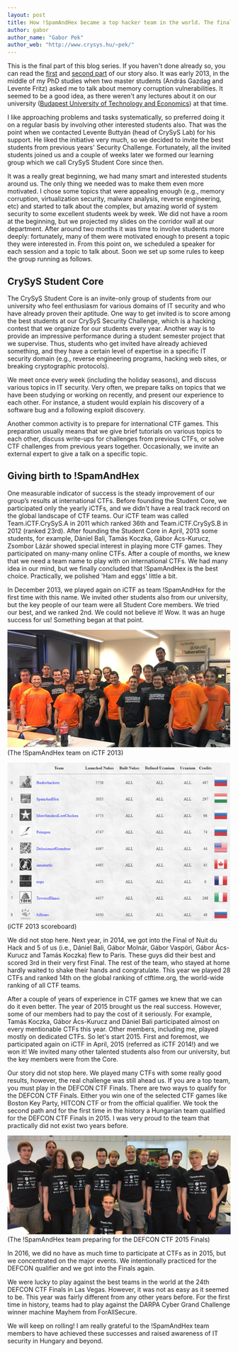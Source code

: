 ```yaml
---
layout: post
title: How !SpamAndHex became a top hacker team in the world. The final part. 
author: gabor
author_name: "Gabor Pek"
author_web: "http://www.crysys.hu/~pek/"
---
```


This is the final part of this blog series. If you haven't done already so, you can read the 
[first](https://blog.avatao.com/How-SpamAndHex-became-top-hacker-team/) and 
[second part](https://blog.avatao.com/How-SpamAndHex-became-top-hacker-team-2/) of our story also. 
It was early 2013, in the middle of my PhD studies when two master students (András Gazdag and Levente Fritz) asked 
me to talk about memory corruption vulnerabilities. It seemed to be a good idea, as there weren't any lectures about it 
on our university ([Budapest University of Technology and Economics](https://www.bme.hu)) at that time.
 
<!--excerpt-->

I like approaching problems and tasks systematically, so preferred doing it on a regular basis by involving other interested 
students also. That was the point when we contacted Levente Buttyán (head of CrySyS Lab) for his support.
He liked the initiative very much, so we decided to invite the best students from previous years' Security Challenge. 
Fortunately, all the invited students joined us and a couple of weeks later we formed our learning group which we call 
CrySyS Student Core since then. 

It was a really great beginning, we had many smart and interested students around us. The only thing we needed was to 
make them even more motivated. I chose some topics that were appealing enough (e.g., memory corruption, 
virtualization security, malware analysis, reverse engineering, etc) and started to talk about the complex, but amazing world
of system security to some excellent students week by week. We did not have a room at the beginning, 
but we projected my slides on the corridor wall at our department. After around two months it was time to 
involve students more deeply: fortunately, many of them were motivated enough to present a topic they were interested in. 
From this point on, we scheduled a speaker for each session and a topic to talk about. Soon we set up some rules to keep the group
running as follows.

## CrySyS Student Core 
The CrySyS Student Core is an invite-only group of students from our university who feel enthusiasm for
various domains of IT security and who have already proven their aptitude. One way to get invited is to score
among the best students at our CrySyS Security Challenge, which is a hacking contest that we organize for our
students every year. Another way is to provide an impressive performance during a student semester project that
we supervise. Thus, students who get invited have already achieved something, and they have a certain
level of expertise in a specific IT security domain (e.g., reverse engineering programs, hacking web sites, or 
breaking cryptographic protocols). 

We meet once every week (including the holiday seasons), and discuss various topics in IT security. Very often, 
we prepare talks on topics that we have been studying or working on recently, and present our experience to each other. 
For instance, a student would explain his discovery of a software bug and a following exploit discovery. 

Another common activity is to prepare for international CTF games. This preparation usually means that 
we give brief tutorials on various topics to each other, discuss write-ups for challenges from previous CTFs, 
or solve CTF challenges from previous years together. Occasionally, we invite an external expert to give a talk on a specific topic.

## Giving birth to !SpamAndHex

One measurable indicator of success is the steady improvement of our group’s results at international CTFs. 
Before founding the Student Core, we participated only the yearly iCTFs, and we didn't have a real track record on the global 
landscape of CTF teams. Our iCTF team was called Team.iCTF.CrySyS.A in 2011 which ranked 36th and Team.iCTF.CrySyS.B 
in 2012 (ranked 23rd). After founding the Student Core in April, 2013 some students, for example, Dániel Bali, Tamás Koczka, 
Gábor Ács-Kurucz, Zsombor Lázár showed special interest in playing more CTF games. They participated on many-many online CTFs. 
After a couple of months, we knew that we need a team name to play with on international CTFs. We had many idea 
in our mind, but we finally concluded that !SpamAndHex is the best choice. Practically, we polished 'Ham and eggs' little a bit.

In December 2013, we played again on iCTF as team !SpamAndHex for the first time with this name. We invited other students 
also from our university, but the key people of our team were all Student Core members. We tried our best, and we ranked 2nd. 
We could not believe it! Wow. It was an huge success for us! Something began at that point. 
   
![The !SpamAndHex team on iCTF 2013](../images/20131206_iCTF_02.jpg)
(The !SpamAndHex team on iCTF 2013)

![iCTF 2013 scoreboard](../images/20131206_iCTF_01.jpg)
(iCTF 2013 scoreboard)


We did not stop here. Next year, in 2014, we got into the Final of Nuit du Hack and 5 of us (i.e., Dániel Bali, Gábor Molnár, 
Gábor Vaspöri, Gábor Ács-Kurucz and Tamás Koczka) flew to Paris. These guys did their best and scored 3rd in their
very first Final. The rest of the team, who stayed at home hardly waited to shake their hands and congratulate. 
This year we played 28 CTFs and ranked 14th on the global ranking of ctftime.org, the world-wide ranking of all CTF teams.

After a couple of years of experience in CTF games we knew that we can do it even better. The year of 2015 brought us the 
real success. However, some of our members had to pay the cost of it seriously. For example, Tamás Koczka, Gábor Ács-Kurucz and 
Dániel Bali participated almost on every mentionable CTFs this year. Other members, including me, played mostly on dedicated CTFs.
So let's start 2015. First and foremost, we participated again on iCTF in April, 2015 (referred as iCTF 2014!) and we won it! 
We invited many other talented students also from our university, but the key members were from the Core. 

Our story did not stop here. We played many CTFs with some really good results, however, the real challenge was 
still ahead us. If you are a top team, you must play in the DEFCON CTF Finals. There are two ways to qualify for the
DEFCON CTF Finals. Either you win one of the selected CTF games like Boston Key Party, HITCON CTF or from the official
qualifier. We took the second path and for the first time in the history a Hungarian team qualified for the DEFCON
CTF Finals in 2015. I was very proud to the team that practically did not exist two years before.

![The !SpamAndHex team preparing for the DEFCON CTF 2015 Finals](../images/defcon_team_2015.jpg)
(The !SpamAndHex team preparing for the DEFCON CTF 2015 Finals)


In 2016, we did no have as much time to participate at CTFs as in 2015, but we concentrated on the major events. We 
intentionally practiced for the DEFCON qualifier and we got into the Finals again. 

We were lucky to play against the best teams in the world at the 24th DEFCON CTF Finals in Las Vegas. However, it was not 
as easy as it seemed to be. This year was fairly different from any other years before. For the first time in history,
teams had to play against the DARPA Cyber Grand Challenge winner machine Mayhem from ForAllSecure.
 
We will keep on rolling! I am really grateful to the !SpamAndHex team members to have achieved these successes and raised
 awareness of IT security in Hungary and beyond. 
